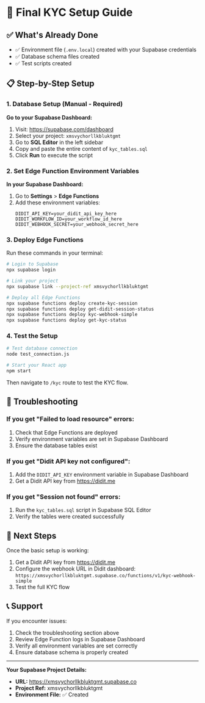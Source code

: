 # 🚀 Final KYC Setup Guide

## ✅ What's Already Done

- ✅ Environment file (`.env.local`) created with your Supabase credentials
- ✅ Database schema files created
- ✅ Test scripts created

## 📋 Step-by-Step Setup

### 1. Database Setup (Manual - Required)

**Go to your Supabase Dashboard:**

1. Visit: https://supabase.com/dashboard
2. Select your project: `xmsvychorllkbluktgmt`
3. Go to **SQL Editor** in the left sidebar
4. Copy and paste the entire content of `kyc_tables.sql`
5. Click **Run** to execute the script

### 2. Set Edge Function Environment Variables

**In your Supabase Dashboard:**

1. Go to **Settings** > **Edge Functions**
2. Add these environment variables:
   ```
   DIDIT_API_KEY=your_didit_api_key_here
   DIDIT_WORKFLOW_ID=your_workflow_id_here
   DIDIT_WEBHOOK_SECRET=your_webhook_secret_here
   ```

### 3. Deploy Edge Functions

Run these commands in your terminal:

```bash
# Login to Supabase
npx supabase login

# Link your project
npx supabase link --project-ref xmsvychorllkbluktgmt

# Deploy all Edge Functions
npx supabase functions deploy create-kyc-session
npx supabase functions deploy get-didit-session-status
npx supabase functions deploy kyc-webhook-simple
npx supabase functions deploy get-kyc-status
```

### 4. Test the Setup

```bash
# Test database connection
node test_connection.js

# Start your React app
npm start
```

Then navigate to `/kyc` route to test the KYC flow.

## 🔧 Troubleshooting

### If you get "Failed to load resource" errors:

1. Check that Edge Functions are deployed
2. Verify environment variables are set in Supabase Dashboard
3. Ensure the database tables exist

### If you get "Didit API key not configured":

1. Add the `DIDIT_API_KEY` environment variable in Supabase Dashboard
2. Get a Didit API key from https://didit.me

### If you get "Session not found" errors:

1. Run the `kyc_tables.sql` script in Supabase SQL Editor
2. Verify the tables were created successfully

## 🎯 Next Steps

Once the basic setup is working:

1. Get a Didit API key from https://didit.me
2. Configure the webhook URL in Didit dashboard: `https://xmsvychorllkbluktgmt.supabase.co/functions/v1/kyc-webhook-simple`
3. Test the full KYC flow

## 📞 Support

If you encounter issues:

1. Check the troubleshooting section above
2. Review Edge Function logs in Supabase Dashboard
3. Verify all environment variables are set correctly
4. Ensure database schema is properly created

---

**Your Supabase Project Details:**

- **URL:** https://xmsvychorllkbluktgmt.supabase.co
- **Project Ref:** xmsvychorllkbluktgmt
- **Environment File:** ✅ Created
